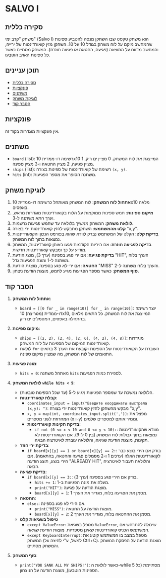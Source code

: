 # SALVO I

## סקירה כללית

משחק "קרב ימי" (Salvo I) הוא משחק טקסט שבו השחקן מנסה להטביע ספינות שהמחשב מיקם על לוח משחק בגודל 10 על 10. השחקן מזין קואורדינטות של ירייה, והמחשב מדווח על התוצאה (פגיעה, החטאה או פגיעה חוזרת). המשחק מסתיים כאשר כל ספינות האויב הוטבעו.

## תוכן עניינים

- [סקירה כללית](#סקירה-כללית)
- [פונקציות](#פונקציות)
- [משתנים](#משתנים)
- [לוגיקת משחק](#לוגיקת-משחק)
- [הסבר קוד](#הסבר-קוד)

## פונקציות

אין פונקציות מוגדרות בקוד זה.

## משתנים

- `board` (list): רשימה דו-ממדית 10x10 המייצגת את לוח המשחק. 0 מציין ים ריק, 1 מציין פגיעה, 2 מציין החטאה ו-3 מציין ספינה.
- `ships` (list): רשימה של קואורדינטות של ספינות בצורה `(x, y)`.
- `hits` (int): משתנה הסופר את מספר הפגיעות.

## לוגיקת משחק

1. **אתחול לוח המשחק**: לוח המשחק מאותחל כרשימה דו-ממדית 10x10 מלאה באפסים.
2. **מיקום ספינות**: חמש ספינות ממוקמות על הלוח בקואורדינטות מוגדרות מראש, וערך התא משתנה ל-3.
3. **לולאת משחק**: המשחק ממשיך בלולאה עד שחמש פגיעות נרשמות.
4. **קלט מהמשתמש**: השחקן מתבקש להזין קואורדינטות ירי בצורה "x,y".
5. **בדיקת קלט**: הקלט של המשתמש נבדק לוודא שהוא בפורמט הנכון והקואורדינטות נמצאות בתוך לוח המשחק.
6. **בדיקה לפגיעה חוזרת**: אם היריות הקודמות פגעו באותן קואורדינטות, המשחק מודיע על כך ומבקש קואורדינטות חדשות.
7. **בדיקת פגיעה**: אם ירי פגע בספינה (ערך 3), מוצג הודעת "HIT", הערך בלוח משתנה ל-1 ומונה הפגיעות גדל.
8. **החטאה**: אם ירי לא פגע בספינה, מוצגת הודעת "MISS" והערך בלוח משתנה ל-2.
9. **סוף המשחק**: כאשר מספר הפגיעות מגיע לחמש, מוצגת הודעת ניצחון.

## הסבר קוד

1.  **אתחול לוח המשחק**:

    -   `board = [[0 for _ in range(10)] for _ in range(10)]`: יוצר רשימה דו-ממדית (מטריצה) 10x10, המייצגת את לוח המשחק. כל התאים מלאים בהתחלה באפסים, המסמלים ים ריק.
2.  **מיקום ספינות**:

    -   `ships = [(2, 2), (2, 4), (2, 6), (4, 2), (4, 8)]`: מוגדרות קואורדינטות המיקום של הספינות על לוח המשחק.
    -   לולאת `for` העוברת על הקואורדינטות של הספינות וקובעת את הערך 3 בתאים התואמים של לוח המשחק, מה שמציין מיקום ספינה.
3.  **מונה פגיעות**:

    -   `hits = 0`: מאתחל משתנה `hits` לספירת כמות הפגיעות.
4.  **לולאת המשחק `while hits < 5`**:

    -   הלולאה נמשכת עד שמספר הפגיעות מגיע ל-5 (עד שכל הספינות טובעות).
    -   **קבלת קואורדינטות**:
        -   `coordinates_input = input("Введите координаты выстрела (x,y): ")`: מבקש מהשחקן להזין קואורדינטות ירי בצורה "x,y".
        -   `x, y = map(int, coordinates_input.split(','))`: מפצל את המחרוזת לשני מספרים (x ו-y) וממיר אותם למספרים שלמים.
        -   **בדיקת תקינות קואורדינטות**:
             -   `if not (0 <= x < 10 and 0 <= y < 10):`: מוודא שהקואורדינטות נמצאות בתוך גבולות לוח המשחק (בין 0 ל-9). אם הקואורדינטות לא תקינות, מוצגת הודעת שגיאה, והלולאה עוברת לאיטרציה הבאה.
    -   **בדיקת ירי חוזר**:
         -    `if board[x][y] == 1 or board[x][y] == 2:`: בודק אם הירי בוצע כבר לקואורדינטות האלה (ערכים 1 ו-2 מסמלים פגיעה והחטאה, בהתאמה). אם הירי בוצע, תוצג הודעה "ALREADY HIT", והלולאה תעבור לאיטרציה הבאה.
    -   **בדיקת פגיעה**:
        -  `if board[x][y] == 3:`: בודק אם הירי פגע בספינה (ערך 3).
            -   `hits += 1`: מעלה את מונה הפגיעות ב-1.
            -   `print("HIT")`: מוצגת הודעה על פגיעה.
            -   `board[x][y] = 1`: מסמן את הפגיעה בלוח, מגדיר את הערך 1.
    -   **החטאה**:
        -  `else:`: אם הירי לא פגע בספינה.
            -    `print("MISS")`: מוצגת הודעה על החטאה.
            -    `board[x][y] = 2`: מסמן את ההחטאה בלוח, מגדיר את הערך 2.
     - **טיפול בשגיאות קלט**
        -  `except ValueError`: מטפל בשגיאת `ValueError`, שיכולה להתרחש אם המשתמש הכניס קואורדינטות שאינן מספריות. מוצגת הודעת שגיאה.
        -   `except KeyboardInterrupt`: מטפל במצב בו המשתמש קוטע את המשחק (למשל, ע"י לחיצה על Ctrl+C). מוצגת הודעה על הפסקת המשחק והמשחק מסתיים.
5.  **סוף המשחק**:

    -   `print("YOU SANK ALL MY SHIPS!")`: כאשר לולאת ה-while מסתיימת (כל 5 הספינות הוטבעו), מוצגת הודעה על הניצחון.
